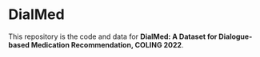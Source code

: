 # DialMed
This repository is the code and data for **DialMed: A Dataset for Dialogue-based Medication Recommendation, COLING 2022**.
